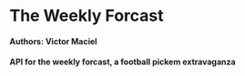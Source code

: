 # The Weekly Forcast 


#### Authors: Victor Maciel

#### API for the weekly forcast, a football pickem extravaganza 